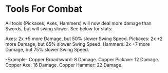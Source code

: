 # Tools For Combat
All tools (Pickaxes, Axes, Hammers) will now deal more damage than Swords, but will swing slower. See below for stats:


Axes: 2x +5 more Damage, but 50% slower Swing Speed.
Pickaxes: 2x +2 more Damage, but 65% slower Swing Speed.
Hammers: 2x +7 more Damage, but 75% slower Swing Speed.

-Example-
Copper Broadsword: 8 Damage.
Copper Pickaxe: 12 Damage.
Copper Axe: 16 Damage.
Copper Hammer: 22 Damage.
